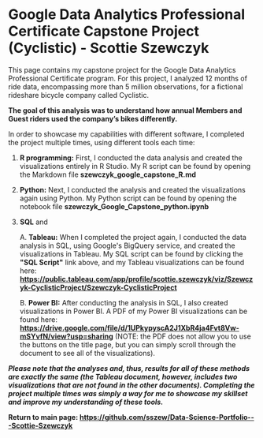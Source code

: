 # Google Data Analytics Professional Certificate Capstone Project (Cyclistic) - Scottie Szewczyk

This page contains my capstone project for the Google Data Analytics Professional Certificate program. For this project, I analyzed 12 months of ride data, encompassing more than 5 million observations, for a fictional rideshare bicycle company called Cyclistic.

**The goal of this analysis was to understand how annual Members and Guest riders used the company’s bikes differently.**

In order to showcase my capabilities with different software, I completed the project multiple times, using different tools each time:

1) **R programming:** First, I conducted the data analysis and created the visualizations entirely in R Studio. My R script can be found by opening the Markdown file **szewczyk_google_capstone_R.md**

2) **Python:** Next, I conducted the analysis and created the visualizations again using Python. My Python script can be found by opening the notebook file **szewczyk_Google_Capstone_python.ipynb**

3) **SQL** and 

    A. **Tableau:** When I completed the project again, I conducted the data analysis in SQL, using Google's BigQuery service, and created the visualizations in Tableau. My SQL script can be found by clicking the **"SQL Script"** link above, and my Tableau visualizations can be found here: **https://public.tableau.com/app/profile/scottie.szewczyk/viz/Szewczyk-CyclisticProject/Szewczyk-CyclisticProject**

    B. **Power BI:** After conducting the analysis in SQL, I also created visualizations in Power BI. A PDF of my Power BI visualizations can be found here: **https://drive.google.com/file/d/1UPkypyscA2J1XbR4ja4Fvt8Vw-mSYvfN/view?usp=sharing** (NOTE: the PDF does not allow you to use the buttons on the title page, but you can simply scroll through the document to see all of the visualizations).

_**Please note that the analyses and, thus, results for all of these methods are exactly the same (the Tableau document, however, includes two visualizations that are not found in the other documents). Completing the project multiple times was simply a way for me to showcase my skillset and improve my understanding of these tools.**_


 
**Return to main page: https://github.com/sszew/Data-Science-Portfolio---Scottie-Szewczyk**
